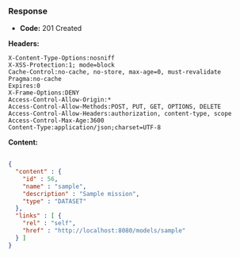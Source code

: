 ### Response

* **Code:** 201 Created

**Headers:**

`X-Content-Type-Options:nosniff`  
`X-XSS-Protection:1; mode=block`  
`Cache-Control:no-cache, no-store, max-age=0, must-revalidate`  
`Pragma:no-cache`  
`Expires:0`  
`X-Frame-Options:DENY`  
`Access-Control-Allow-Origin:*`  
`Access-Control-Allow-Methods:POST, PUT, GET, OPTIONS, DELETE`  
`Access-Control-Allow-Headers:authorization, content-type, scope`  
`Access-Control-Max-Age:3600`  
`Content-Type:application/json;charset=UTF-8`  

**Content:**

```json
    
{
  "content" : {
    "id" : 56,
    "name" : "sample",
    "description" : "Sample mission",
    "type" : "DATASET"
  },
  "links" : [ {
    "rel" : "self",
    "href" : "http://localhost:8080/models/sample"
  } ]
}
```
